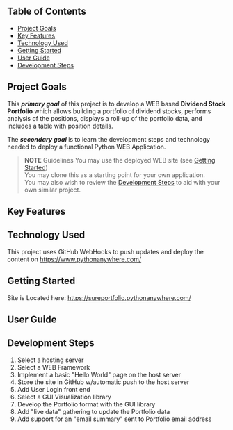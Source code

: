 ## Table of Contents

- [Project Goals](#project-goals)
- [Key Features](#key-features)
- [Technology Used](#technology-used)
- [Getting Started](#getting-started)
- [User Guide](#user-guide)
- [Development Steps](#development-steps)
  
## Project Goals
This ***primary goal*** of this project is to develop a WEB based **Dividend Stock Portfolio** which allows building a portfolio of dividend stocks, performs analysis of the positions, displays a roll-up of the portfolio data, and includes a table with position details.

The ***secondary goal*** is to learn the development steps and technology needed to deploy a functional Python WEB Application.

> **NOTE**  Guidelines
> You may use the deployed WEB site (see [Getting Started](#getting-started))<br>
> You may clone this as a starting point for your own application.<br>
> You may also wish to review the [Development Steps](#development-steps) to aid with your own similar project.

## Key Features

## Technology Used
This project uses GitHub WebHooks to push updates and deploy the content on https://www.pythonanywhere.com/

## Getting Started
Site is Located here: https://sureportfolio.pythonanywhere.com/
  
## User Guide

## Development Steps

1. Select a hosting server
2. Select a WEB Framework
3. Implement a basic "Hello World" page on the host server
4. Store the site in GitHub w/automatic push to the host server
5. Add User Login front end
6. Select a GUI Visualization library
7. Develop the Portfolio format with the GUI library
8. Add "live data" gathering to update the Portfolio data
9. Add support for an "email summary" sent to Portfolio email address

